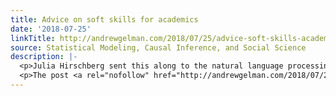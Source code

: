 ```yaml
---
title: Advice on soft skills for academics
date: '2018-07-25'
linkTitle: http://andrewgelman.com/2018/07/25/advice-soft-skills-academics/
source: Statistical Modeling, Causal Inference, and Social Science
description: |-
  <p>Julia Hirschberg sent this along to the natural language processing mailing list at Columbia: here are some slides from last spring&#8217;s CRA-W Grad Cohort and previous years that might be of interest. all sorts of topics such as interviewing, building confidence, finding a thesis topic, preparing your thesis proposal, publishing, entrepreneurialism, and a very interesting [&#8230;]</p>
  <p>The post <a rel="nofollow" href="http://andrewgelman.com/2018/07/25/advice-soft-skills-academics/">Adv
---
```


